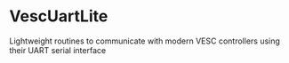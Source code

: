 # VescUartLite
Lightweight routines to communicate with modern VESC controllers using their UART serial interface
